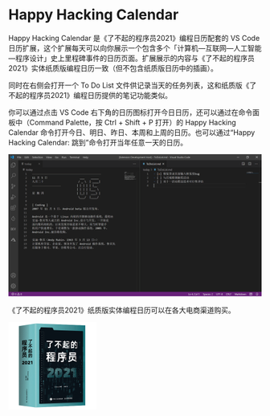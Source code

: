 # Happy Hacking Calendar

Happy Hacking Calendar 是《了不起的程序员2021》编程日历配套的 VS Code 日历扩展，这个扩展每天可以向你展示一个包含多个「计算机—互联网—人工智能—程序设计」史上里程碑事件的日历页面。扩展展示的内容与《了不起的程序员2021》实体纸质版编程日历一致（但不包含纸质版日历中的插画）。

同时在右侧会打开一个 To Do List 文件供记录当天的任务列表，这和纸质版《了不起的程序员2021》编程日历提供的笔记功能类似。

你可以通过点击 VS Code 右下角的日历图标打开今日日历，还可以通过在命令面板中（Command Palette，按 Ctrl + Shift + P 打开）的 Happy Hacking Calendar 命令打开今日、明日、昨日、本周和上周的日历。也可以通过“Happy Hacking Calendar: 跳到”命令打开当年任意一天的日历。

![](screenshot.png)

《了不起的程序员2021》纸质版实体编程日历可以在各大电商渠道购买。

<img src="cover.png" width="175" height="175">
